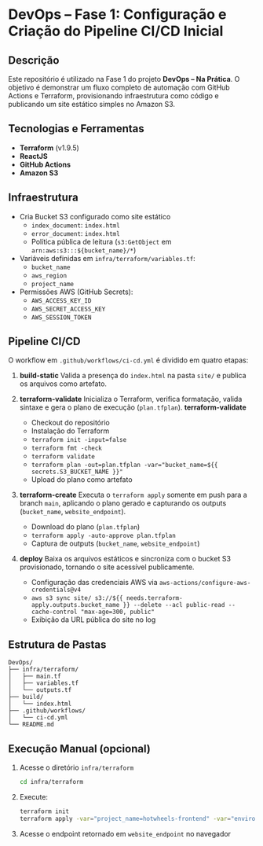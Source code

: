 # DevOps – Fase 1: Configuração e Criação do Pipeline CI/CD Inicial

## Descrição

Este repositório é utilizado na Fase 1 do projeto **DevOps – Na Prática**. O objetivo é demonstrar um fluxo completo de automação com GitHub Actions e Terraform, provisionando infraestrutura como código e publicando um site estático simples no Amazon S3.

## Tecnologias e Ferramentas

- **Terraform** (v1.9.5)
- **ReactJS**
- **GitHub Actions**
- **Amazon S3**

## Infraestrutura

- Cria Bucket S3 configurado como site estático
  - `index_document`: `index.html`
  - `error_document`: `index.html`
  - Política pública de leitura (`s3:GetObject` em `arn:aws:s3:::${bucket_name}/*`)
- Variáveis definidas em `infra/terraform/variables.tf`:
  - `bucket_name`
  - `aws_region`
  - `project_name`
- Permissões AWS (GitHub Secrets):
  - `AWS_ACCESS_KEY_ID`
  - `AWS_SECRET_ACCESS_KEY`
  - `AWS_SESSION_TOKEN`

## Pipeline CI/CD

O workflow em `.github/workflows/ci-cd.yml` é dividido em quatro etapas:

1. **build-static**
   Valida a presença do `index.html` na pasta `site/` e publica os arquivos como artefato.

2. **terraform-validate**
   Inicializa o Terraform, verifica formatação, valida sintaxe e gera o plano de execução (`plan.tfplan`).
   **terraform-validate**
    - Checkout do repositório
    - Instalação do Terraform
    - `terraform init -input=false`
    - `terraform fmt -check`
    - `terraform validate`
    - `terraform plan -out=plan.tfplan -var="bucket_name=${{ secrets.S3_BUCKET_NAME }}"`
    - Upload do plano como artefato

3. **terraform-create**
   Executa o `terraform apply` somente em push para a branch `main`, aplicando o plano gerado e capturando os outputs (`bucket_name`, `website_endpoint`).
    - Download do plano (`plan.tfplan`)
    - `terraform apply -auto-approve plan.tfplan`
    - Captura de outputs (`bucket_name`, `website_endpoint`)

4. **deploy**
   Baixa os arquivos estáticos e sincroniza com o bucket S3 provisionado, tornando o site acessível publicamente.
    - Configuração das credenciais AWS via `aws-actions/configure-aws-credentials@v4`
    - `aws s3 sync site/ s3://${{ needs.terraform-apply.outputs.bucket_name }} --delete --acl public-read --cache-control "max-age=300, public"`
    - Exibição da URL pública do site no log

## Estrutura de Pastas

```
DevOps/
├── infra/terraform/
│   ├── main.tf
│   ├── variables.tf
│   └── outputs.tf
├── build/
│   └── index.html
├── .github/workflows/
│   └── ci-cd.yml
└── README.md
```

## Execução Manual (opcional)

1. Acesse o diretório `infra/terraform`

   ```bash
   cd infra/terraform
    ```

2. Execute:

    ```bash
    terraform init
    terraform apply -var="project_name=hotwheels-frontend" -var="environment=dev"
    ```

3. Acesse o endpoint retornado em `website_endpoint` no navegador
